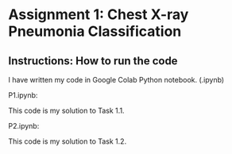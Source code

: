 # Assignment 1: Chest X-ray Pneumonia Classification

## Instructions: How to run the code
I have written my code in Google Colab Python notebook. (.ipynb)

P1.ipynb:

This code is my solution to Task 1.1.

P2.ipynb: 

This code is my solution to Task 1.2.



